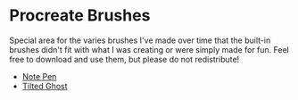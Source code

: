 <link rel="shortcut icon" type="image/x-icon" href="/favicon.ico">
<link rel="icon" href="/favicon.ico">
<link rel="apple-touch-icon" href="/favicon.ico">

# Procreate Brushes

Special area for the varies brushes I've made over time that the built-in brushes didn't fit with what I was creating or were simply made for fun. Feel free to download and use them, but please do not redistribute!

* [Note Pen](brushes/note_pen.brush)
* [Tilted Ghost](brushes/tilted_ghost.brush)
